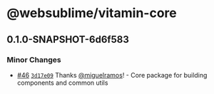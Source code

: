 # @websublime/vitamin-core

## 0.1.0-SNAPSHOT-6d6f583

### Minor Changes

- [#46](https://github.com/websublime/vitamin/pull/46) [`3d17e09`](https://github.com/websublime/vitamin/commit/3d17e09c50136e9c520bc70b61583f237f4eab58) Thanks [@miguelramos](https://github.com/miguelramos)! - Core package for building components and common utils
